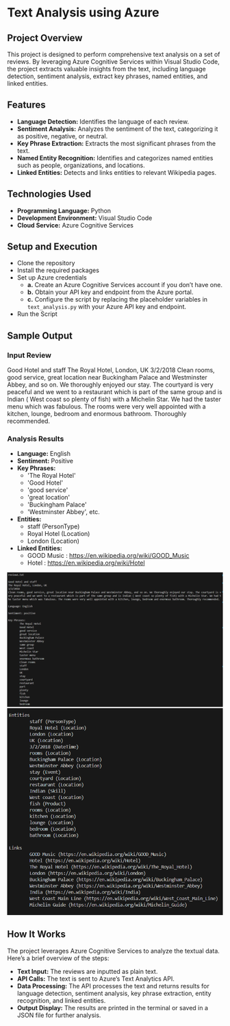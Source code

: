 # Text Analysis using Azure
## Project Overview
This project is designed to perform comprehensive text analysis on a set of reviews. By leveraging Azure Cognitive Services within Visual Studio Code, the project extracts valuable insights from the text, including language detection, sentiment analysis, extract key phrases, named entities, and linked entities.

## Features

- **Language Detection:** Identifies the language of each review.
- **Sentiment Analysis:** Analyzes the sentiment of the text, categorizing it as positive, negative, or neutral.
- **Key Phrase Extraction:** Extracts the most significant phrases from the text.
- **Named Entity Recognition:** Identifies and categorizes named entities such as people, organizations, and locations.
- **Linked Entities:** Detects and links entities to relevant Wikipedia pages.

## Technologies Used
- **Programming Language:** Python
- **Development Environment:** Visual Studio Code
- **Cloud Service:** Azure Cognitive Services

## Setup and Execution

- Clone the repository
- Install the required packages
- Set up Azure credentials
  - **a.** Create an Azure Cognitive Services account if you don’t have one.
  - **b.** Obtain your API key and endpoint from the Azure portal.
  - **c.** Configure the script by replacing the placeholder variables in `text_analysis.py` with your Azure API key and endpoint.
- Run the Script


## Sample Output
### Input Review 
Good Hotel and staff
The Royal Hotel, London, UK
3/2/2018
Clean rooms, good service, great location near Buckingham Palace and Westminster Abbey, and so on. We thoroughly enjoyed our stay. The courtyard is very peaceful and we went to a restaurant which is part of the same group and is Indian ( West coast so plenty of fish) with a Michelin Star. We had the taster menu which was fabulous. The rooms were very well appointed with a kitchen, lounge, bedroom and enormous bathroom. Thoroughly recommended.

### Analysis Results

- **Language:** English
- **Sentiment:** Positive
- **Key Phrases:** 
  - 'The Royal Hotel'
  - 'Good Hotel'
  - 'good service'
  - 'great location'
  - 'Buckingham Palace'
  - 'Westminster Abbey', etc.
- **Entities:**
  - staff (PersonType)
  - Royal Hotel (Location)
  - London (Location)
- **Linked Entities:**
  - GOOD Music : https://en.wikipedia.org/wiki/GOOD_Music
  - Hotel : https://en.wikipedia.org/wiki/Hotel


![Review1_TextAnalysis](Reviews/Review1_Analysis.png)
![Review1_TextAnalysis](Reviews/Review1_Analysis_1.png)






## How It Works
The project leverages Azure Cognitive Services to analyze the textual data. Here’s a brief overview of the steps:

- **Text Input:** The reviews are inputted as plain text.
- **API Calls:** The text is sent to Azure’s Text Analytics API.
- **Data Processing:** The API processes the text and returns results for language detection, sentiment analysis, key phrase extraction, entity recognition, and linked entities.
- **Output Display:** The results are printed in the terminal or saved in a JSON file for further analysis.

